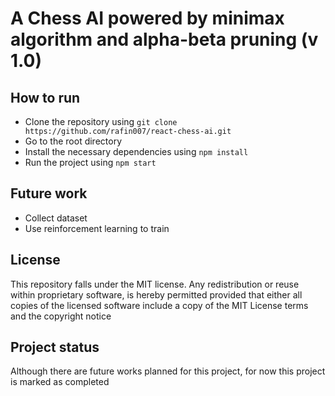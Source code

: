 # A Chess AI powered by minimax algorithm and alpha-beta pruning (v 1.0)

## How to run
- Clone the repository using `git clone https://github.com/rafin007/react-chess-ai.git`
- Go to the root directory
- Install the necessary dependencies using `npm install`
- Run the project using `npm start`


## Future work
- Collect dataset
- Use reinforcement learning to train

## License
This repository falls under the MIT license. Any redistribution or reuse within proprietary software, is hereby permitted provided that either all copies of the licensed software include a copy of the MIT License terms and the copyright notice

## Project status
Although there are future works planned for this project, for now this project is marked as completed
